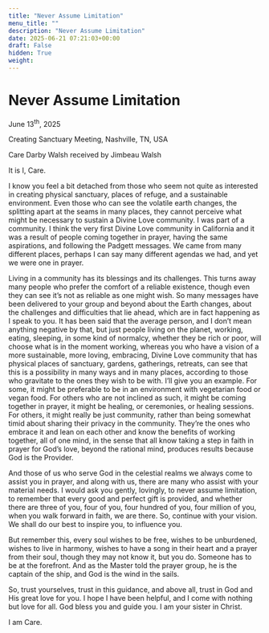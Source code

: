 ```yaml
---
title: "Never Assume Limitation"
menu_title: ""
description: "Never Assume Limitation"
date: 2025-06-21 07:21:03+00:00
draft: False
hidden: True
weight:
---
```

# Never Assume Limitation

June 13<sup>th</sup>, 2025

Creating Sanctuary Meeting, Nashville, TN, USA

Care Darby Walsh received by Jimbeau Walsh

It is I, Care.

I know you feel a bit detached from those who seem not quite as interested in creating physical sanctuary, places of refuge, and a sustainable environment. Even those who can see the volatile earth changes, the splitting apart at the seams in many places, they cannot perceive what might be necessary to sustain a Divine Love community. I was part of a community. I think the very first Divine Love community in California and it was a result of people coming together in prayer, having the same aspirations, and following the Padgett messages. We came from many different places, perhaps I can say many different agendas we had, and yet we were one in prayer.

Living in a community has its blessings and its challenges. This turns away many people who prefer the comfort of a reliable existence, though even they can see it’s not as reliable as one might wish. So many messages have been delivered to your group and beyond about the Earth changes, about the challenges and difficulties that lie ahead, which are in fact happening as I speak to you. It has been said that the average person, and I don’t mean anything negative by that, but just people living on the planet, working, eating, sleeping, in some kind of normalcy, whether they be rich or poor, will choose what is in the moment working, whereas you who have a vision of a more sustainable, more loving, embracing, Divine Love community that has physical places of sanctuary, gardens, gatherings, retreats, can see that this is a possibility in many ways and in many places, according to those who gravitate to the ones they wish to be with. I’ll give you an example. For some, it might be preferable to be in an environment with vegetarian food or vegan food. For others who are not inclined as such, it might be coming together in prayer, it might be healing, or ceremonies, or healing sessions. For others, it might really be just community, rather than being somewhat timid about sharing their privacy in the community. They’re the ones who embrace it and lean on each other and know the benefits of working together, all of one mind, in the sense that all know taking a step in faith in prayer for God’s love, beyond the rational mind, produces results because God is the Provider.

And those of us who serve God in the celestial realms we always come to assist you in prayer, and along with us, there are many who assist with your material needs. I would ask you gently, lovingly, to never assume limitation, to remember that every good and perfect gift is provided, and whether there are three of you, four of you, four hundred of you, four million of you, when you walk forward in faith, we are there. So, continue with your vision. We shall do our best to inspire you, to influence you.

But remember this, every soul wishes to be free, wishes to be unburdened, wishes to live in harmony, wishes to have a song in their heart and a prayer from their soul, though they may not know it, but you do. Someone has to be at the forefront. And as the Master told the prayer group, he is the captain of the ship, and God is the wind in the sails.

So, trust yourselves, trust in this guidance, and above all, trust in God and His great love for you. I hope I have been helpful, and I come with nothing but love for all. God bless you and guide you. I am your sister in Christ.

I am Care.
